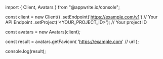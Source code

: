 import { Client, Avatars } from "@appwrite.io/console";

const client = new Client()
    .setEndpoint('https://example.com/v1') // Your API Endpoint
    .setProject('<YOUR_PROJECT_ID>'); // Your project ID

const avatars = new Avatars(client);

const result = avatars.getFavicon(
    'https://example.com' // url
);

console.log(result);
